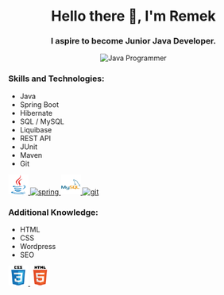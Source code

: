 <h1 align="center">Hello there 👋, I'm Remek</h1>
<h3 align="center">I aspire to become Junior Java Developer.</h3>

<p align="center">
<img src="https://cdn-icons-png.flaticon.com/512/5433/5433874.png" alt="Java Programmer" style="width:25%; height:25%;">
</p>

<h3 align="left">Skills and Technologies:</h3>
<ul align="left">
  <li>Java</li>
  <li>Spring Boot</li>
  <li>Hibernate</li>
  <li>SQL / MySQL</li>
  <li>Liquibase</li>
  <li>REST API</li>
  <li>JUnit</li>
  <li>Maven</li>
  <li>Git</li>
</ul>
<a href="https://www.java.com" target="_blank" rel="noreferrer"> <img src="https://raw.githubusercontent.com/devicons/devicon/master/icons/java/java-original.svg" alt="java" width="40" height="40"/> </a>
<a href="https://spring.io/" target="_blank" rel="noreferrer"> <img src="https://www.vectorlogo.zone/logos/springio/springio-icon.svg" alt="spring" width="40" height="40"/> </a>
<a href="https://www.mysql.com/" target="_blank" rel="noreferrer"> <img src="https://raw.githubusercontent.com/devicons/devicon/master/icons/mysql/mysql-original-wordmark.svg" alt="mysql" width="40" height="40"/> </a>
<a href="https://git-scm.com/" target="_blank" rel="noreferrer"> <img src="https://www.vectorlogo.zone/logos/git-scm/git-scm-icon.svg" alt="git" width="40" height="40"/> </a>


<h3 align="left">Additional Knowledge:</h3>
<ul>
  <li>HTML</li>
  <li>CSS</li>
  <li>Wordpress</li>
  <li>SEO</li>
</ul>
<p align="left"> <a href="https://www.w3schools.com/css/" target="_blank" rel="noreferrer"> <img src="https://raw.githubusercontent.com/devicons/devicon/master/icons/css3/css3-original-wordmark.svg" alt="css3" width="40" height="40"/> </a>  <a href="https://www.w3.org/html/" target="_blank" rel="noreferrer"> <img src="https://raw.githubusercontent.com/devicons/devicon/master/icons/html5/html5-original-wordmark.svg" alt="html5" width="40" height="40"/> </a>  </p>

